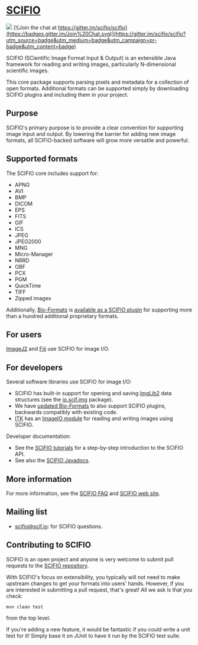 [SCIFIO](http://scif.io/)
======

[![](https://travis-ci.org/scifio/scifio.svg?branch=master)](https://travis-ci.org/scifio/scifio)
[![Join the chat at https://gitter.im/scifio/scifio](https://badges.gitter.im/Join%20Chat.svg)](https://gitter.im/scifio/scifio?utm_source=badge&utm_medium=badge&utm_campaign=pr-badge&utm_content=badge)

SCIFIO (SCientific Image Format Input & Output) is an extensible Java framework
for reading and writing images, particularly N-dimensional scientific images.

This core package supports parsing pixels and metadata for a collection of open
formats. Additional formats can be supported simply by downloading SCIFIO
plugins and including them in your project.


Purpose
-------

SCIFIO's primary purpose is to provide a clear convention for supporting image
input and output. By lowering the barrier for adding new image formats, all
SCIFIO-backed software will grow more versatile and powerful.


Supported formats
-----------------

The SCIFIO core includes support for:
* APNG
* AVI
* BMP
* DICOM
* EPS
* FITS
* GIF
* ICS
* JPEG
* JPEG2000
* MNG
* Micro-Manager
* NRRD
* OBF
* PCX
* PGM
* QuickTime
* TIFF
* Zipped images

Additionally,
[Bio-Formats](http://www.openmicroscopy.org/site/products/bio-formats) is
[available as a SCIFIO plugin](https://github.com/scifio/scifio-bf-compat) for
supporting more than a hundred additional proprietary formats.


For users
---------

[ImageJ2](https://github.com/imagej/imagej) and
[Fiji](https://github.com/fiji/fiji) use SCIFIO for image I/O.


For developers
--------------

Several software libraries use SCIFIO for image I/O:
* SCIFIO has built-in support for opening and saving
  [ImgLib2](https://github.com/imagej/imglib) data structures
  (see the [io.scif.img](src/main/java/io/scif/img) package).
* We have [updated Bio-Formats](https://github.com/scifio/bioformats) to
  also support SCIFIO plugins, backwards compatibly with existing code.
* [ITK](https://github.com/Kitware/ITK) has an
  [ImageIO module](https://github.com/scifio/scifio-imageio)
  for reading and writing images using SCIFIO.

Developer documentation:
* See the [SCIFIO tutorials](https://github.com/scifio/scifio-tutorials) for a
  step-by-step introduction to the SCIFIO API.
* See also the
  [SCIFIO Javadocs](https://javadoc.imagej.net/SCIFIO/).


More information
----------------

For more information, see the [SCIFIO FAQ](https://github.com/scifio/scifio/wiki/FAQ)
and [SCIFIO web site](http://scif.io/).


Mailing list
-------------

* [scifio@scif.io](http://scif.io/mailman/listinfo/scifio):
  for SCIFIO questions.

Contributing to SCIFIO
----------------------

SCIFIO is an open project and anyone is very welcome to submit pull requests
to the [SCIFIO repository](https://github.com/scifio/scifio).

With SCIFIO's focus on extensibility, you typically will not need to make
upstream changes to get your formats into users' hands. However, if you are
interested in submitting a pull request, that's great!
All we ask is that you check:

    mvn clean test

from the top level.

If you're adding a new feature, it would be fantastic if you
could write a unit test for it! Simply base it on JUnit
to have it run by the SCIFIO test suite.
